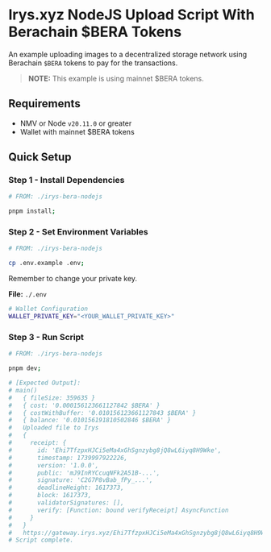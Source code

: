 # Irys.xyz NodeJS Upload Script With Berachain $BERA Tokens

An example uploading images to a decentralized storage network using Berachain `$BERA` tokens to pay for the transactions.

> **NOTE:** This example is using mainnet $BERA tokens.

## Requirements

- NMV or Node `v20.11.0` or greater
- Wallet with mainnet $BERA tokens

## Quick Setup

### Step 1 - Install Dependencies

```bash
# FROM: ./irys-bera-nodejs

pnpm install;
```

### Step 2 - Set Environment Variables

```bash
# FROM: ./irys-bera-nodejs

cp .env.example .env;
```

Remember to change your private key.

**File:** `./.env`

```bash
# Wallet Configuration
WALLET_PRIVATE_KEY="<YOUR_WALLET_PRIVATE_KEY>"
```

### Step 3 - Run Script

```bash
# FROM: ./irys-bera-nodejs

pnpm dev;

# [Expected Output]:
# main()
#   { fileSize: 359635 }
#   { cost: '0.000156123661127842 $BERA' }
#   { costWithBuffer: '0.010156123661127843 $BERA' }
#   { balance: '0.010156191810502846 $BERA' }
#   Uploaded file to Irys
#   {
#     receipt: {
#       id: 'Ehi7TfzpxHJCi5eMa4xGhSgnzybg8jQ8wL6iyq8H9Wke',
#       timestamp: 1739997922226,
#       version: '1.0.0',
#       public: 'mJ9InRYCcuqNFk2A51B-...',
#       signature: 'C2G7P8vBab_fPy_...',
#       deadlineHeight: 1617373,
#       block: 1617373,
#       validatorSignatures: [],
#       verify: [Function: bound verifyReceipt] AsyncFunction
#     }
#   }
#   https://gateway.irys.xyz/Ehi7TfzpxHJCi5eMa4xGhSgnzybg8jQ8wL6iyq8H9Wke
# Script complete.
```



